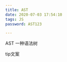 ```yaml
---
title: AST
date: 2020-07-03 17:54:10
tags: JS
password: AST123

---
```


AST 一种语法树<!--more-->
<div class="tip">
   tip文案
</div>
